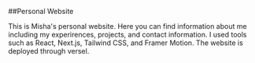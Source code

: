 ##Personal Website

This is Misha's personal website. Here you can find information about me including my experirences, projects, and contact information. I used tools such as React, Next.js, Tailwind CSS, and Framer Motion. The website is deployed through versel. 

